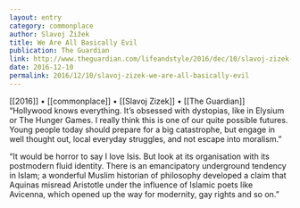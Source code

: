 ```yaml
---
layout: entry
category: commonplace
author: Slavoj Žižek
title: We Are All Basically Evil
publication: The Guardian
link: http://www.theguardian.com/lifeandstyle/2016/dec/10/slavoj-zizek-we-are-all-basically-evil-egotistical-disgusting
date: 2016-12-10
permalink: 2016/12/10/slavoj-zizek-we-are-all-basically-evil
---
```


[[2016]] • [[commonplace]] • [[Slavoj Zizek]] • [[The Guardian]]
 
“Hollywood knows everything. It’s obsessed with dystopias, like in Elysium or The Hunger Games. I really think this is one of our quite possible futures. Young people today should prepare for a big catastrophe, but engage in well thought out, local everyday struggles, and not escape into moralism.”

“It would be horror to say I love Isis. But look at its organisation with its postmodern fluid identity. There is an emancipatory underground tendency in Islam; a wonderful Muslim historian of philosophy developed a claim that Aquinas misread Aristotle under the influence of Islamic poets like Avicenna, which opened up the way for modernity, gay rights and so on.”